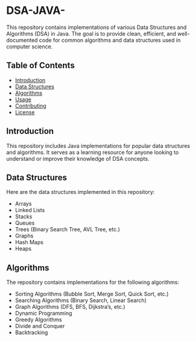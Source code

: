 # DSA-JAVA-

This repository contains implementations of various Data Structures and Algorithms (DSA) in Java. The goal is to provide clean, efficient, and well-documented code for common algorithms and data structures used in computer science.

## Table of Contents

- [Introduction](#introduction)
- [Data Structures](#data-structures)
- [Algorithms](#algorithms)
- [Usage](#usage)
- [Contributing](#contributing)
- [License](#license)

## Introduction

This repository includes Java implementations for popular data structures and algorithms. It serves as a learning resource for anyone looking to understand or improve their knowledge of DSA concepts.

## Data Structures

Here are the data structures implemented in this repository:

- Arrays
- Linked Lists
- Stacks
- Queues
- Trees (Binary Search Tree, AVL Tree, etc.)
- Graphs
- Hash Maps
- Heaps

## Algorithms

The repository contains implementations for the following algorithms:

- Sorting Algorithms (Bubble Sort, Merge Sort, Quick Sort, etc.)
- Searching Algorithms (Binary Search, Linear Search)
- Graph Algorithms (DFS, BFS, Dijkstra’s, etc.)
- Dynamic Programming
- Greedy Algorithms
- Divide and Conquer
- Backtracking

